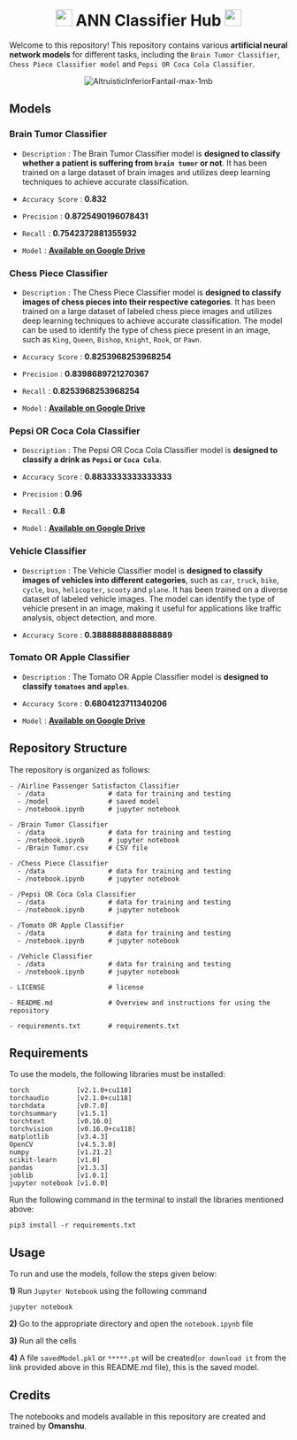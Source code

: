 <div align = "center">
  <h1>
    <img src = "https://github.com/Omanshu209/ANN_ClassifierHub/assets/114089324/aa692968-2503-4b77-9647-df239588401d" width = "30px" />
    ANN Classifier Hub
    <img src = "https://github.com/Omanshu209/ANN_ClassifierHub/assets/114089324/aa692968-2503-4b77-9647-df239588401d" width = "30px" />
  </h1>
</div>

Welcome to this repository! This repository contains various **artificial neural network models** for different tasks, including the `Brain Tumor Classifier`, `Chess Piece Classifier model` and `Pepsi OR Coca Cola Classifier`.

<div align = "center">
  
  ![AltruisticInferiorFantail-max-1mb](https://github.com/Omanshu209/ANN_ClassifierHub/assets/114089324/98ebdcb0-12f6-4c09-b5d3-100dd9a24a20)
</div>

## Models

### Brain Tumor Classifier

- `Description` : The Brain Tumor Classifier model is **designed to classify whether a patient is suffering from `brain tumor` or not**. It has been trained on a large dataset of brain images and utilizes deep learning techniques to achieve accurate classification.

- `Accuracy Score` : **0.832**

- `Precision` : **0.8725490196078431**

- `Recall` : **0.7542372881355932**

- `Model` : [**Available on Google Drive**](https://drive.google.com/file/d/11a29WPOhG8jvzIhn3RZ8vqys0PURo7OB/view?usp=drivesdk)


### Chess Piece Classifier

- `Description` : The Chess Piece Classifier model is **designed to classify images of chess pieces into their respective categories**. It has been trained on a large dataset of labeled chess piece images and utilizes deep learning techniques to achieve accurate classification. The model can be used to identify the type of chess piece present in an image, such as `King`, `Queen`, `Bishop`, `Knight`, `Rook`, or `Pawn`.

- `Accuracy Score` : **0.8253968253968254**

- `Precision` : **0.8398689721270367**

- `Recall` : **0.8253968253968254**

- `Model` : [**Available on Google Drive**](https://drive.google.com/file/d/11xXDLyP71muAhgM3hyYnnBCOjyNDskf-/view?usp=drivesdk)


### Pepsi OR Coca Cola Classifier

- `Description` : The Pepsi OR Coca Cola Classifier model is **designed to classify a drink as `Pepsi` or `Coca Cola`**.

- `Accuracy Score` : **0.8833333333333333**

- `Precision` : **0.96**

- `Recall` : **0.8**

- `Model` : [**Available on Google Drive**](https://drive.google.com/file/d/123kZCDZvAtYs3TXL-1SYpCAf2YQ4Nvho/view?usp=drivesdk)


### Vehicle Classifier

- `Description` : The Vehicle Classifier model is **designed to classify images of vehicles into different categories**, such as `car`, `truck`, `bike`, `cycle`, `bus`, `helicopter`, `scooty` and `plane`. It has been trained on a diverse dataset of labeled vehicle images. The model can identify the type of vehicle present in an image, making it useful for applications like traffic analysis, object detection, and more.

- `Accuracy Score` : **0.3888888888888889**


### Tomato OR Apple Classifier

- `Description` : The Tomato OR Apple Classifier model is **designed to classify `tomatoes` and `apples`**.

- `Accuracy Score` : **0.6804123711340206**

- `Model` : [**Available on Google Drive**](https://drive.google.com/file/d/11yrMqLH9EhPUPzjgPXWj62kmrDSvu1bX/view?usp=drivesdk)


## Repository Structure
The repository is organized as follows:

```
- /Airline Passenger Satisfacton Classifier
  - /data                # data for training and testing
  - /model               # saved model
  - /notebook.ipynb      # jupyter notebook

- /Brain Tumor Classifier
  - /data                # data for training and testing
  - /notebook.ipynb      # jupyter notebook
  - /Brain Tumor.csv     # CSV file

- /Chess Piece Classifier
  - /data                # data for training and testing
  - /notebook.ipynb      # jupyter notebook

- /Pepsi OR Coca Cola Classifier
  - /data                # data for training and testing
  - /notebook.ipynb      # jupyter notebook

- /Tomato OR Apple Classifier
  - /data                # data for training and testing
  - /notebook.ipynb      # jupyter notebook

- /Vehicle Classifier
  - /data                # data for training and testing
  - /notebook.ipynb      # jupyter notebook

- LICENSE                # license

- README.md              # Overview and instructions for using the repository

- requirements.txt       # requirements.txt
```

## Requirements
To use the models, the following libraries must be installed:

```
torch            [v2.1.0+cu118]
torchaudio       [v2.1.0+cu118]
torchdata        [v0.7.0]
torchsummary     [v1.5.1]
torchtext        [v0.16.0]
torchvision      [v0.16.0+cu118]
matplotlib       [v3.4.3]
OpenCV           [v4.5.3.0]
numpy            [v1.21.2]
scikit-learn     [v1.0]
pandas           [v1.3.3]
joblib           [v1.0.1]
jupyter notebook [v1.0.0]
```
Run the following command in the terminal to install the libraries mentioned above:
```
pip3 install -r requirements.txt
```

## Usage
To run and use the models, follow the steps given below:

**1)** Run `Jupyter Notebook` using the following command

```
jupyter notebook
```

**2)** Go to the appropriate directory and open the `notebook.ipynb` file

**3)** Run all the cells

**4)** A file `savedModel.pkl` or `*****.pt` will be created(`or download it` from the link provided above in this README.md file), this is the saved model.

## Credits
The notebooks and models available in this repository are created and trained by **Omanshu**.
